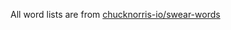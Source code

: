 All word lists are from [chucknorris-io/swear-words](https://github.com/chucknorris-io/swear-words/)